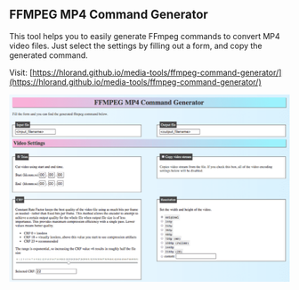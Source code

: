 FFMPEG MP4 Command Generator
----------------------------

This tool helps you to easily generate FFmpeg commands to convert MP4 video files. Just select the settings by filling out a form, and copy the generated command. 

Visit: [https://hlorand.github.io/media-tools/ffmpeg-command-generator/](https://hlorand.github.io/media-tools/ffmpeg-command-generator/)

![](ffmpeg-command-generator.png)
